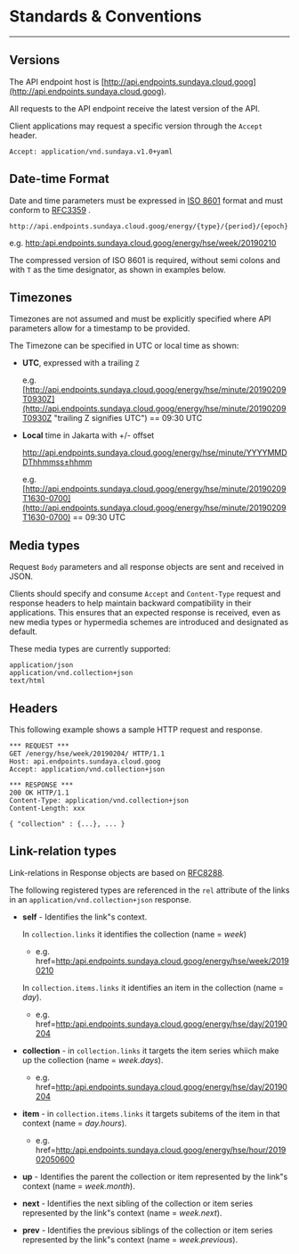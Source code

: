 # Standards & Conventions
---

## Versions
The API endpoint host is [http://api.endpoints.sundaya.cloud.goog](http://api.endpoints.sundaya.cloud.goog). 

All requests to the API endpoint receive the latest version of the API.     

Client applications may request a specific version through the `Accept` header.

    Accept: application/vnd.sundaya.v1.0+yaml

## Date-time Format
Date and time parameters must be expressed in [ISO 8601](https://en.wikipedia.org/wiki/ISO_8601) format and must conform to [RFC3359](https://tools.ietf.org/html/rfc3339) .

    http://api.endpoints.sundaya.cloud.goog/energy/{type}/{period}/{epoch}

e.g. [http:/api.endpoints.sundaya.cloud.goog/energy/hse/week/20190210](http:/api.endpoints.sundaya.cloud.goog/energy/hse/week/20190210)

The compressed version of ISO 8601 is required, without semi colons and with `T` as the time designator, as shown in examples below.


## Timezones
Timezones are not assumed and must be explicitly specified where API parameters allow for a timestamp to be provided. 

The Timezone can be specified in UTC or local time as shown:

- __UTC__, expressed with a trailing `Z` 

    e.g. [http://api.endpoints.sundaya.cloud.goog/energy/hse/minute/20190209T0930Z](http://api.endpoints.sundaya.cloud.goog/energy/hse/minute/20190209T0930Z "trailing Z signifies UTC") == 09:30 UTC

- __Local__ time in Jakarta with +/- offset 

    http://api.endpoints.sundaya.cloud.goog/energy/hse/minute/YYYYMMDDThhmmss±hhmm

    e.g. [http://api.endpoints.sundaya.cloud.goog/energy/hse/minute/20190209T1630-0700](http://api.endpoints.sundaya.cloud.goog/energy/hse/minute/20190209T1630-0700) == 09:30 UTC
## Media types
Request `Body` parameters and all response objects are sent and received in JSON. 

Clients should specify and consume `Accept` and `Content-Type` request and response headers to help maintain backward compatibility in their applications. This ensures that an expected response is received, even as new media types or hypermedia schemes are introduced and designated as default.

These media types are currently supported:

    application/json 
    application/vnd.collection+json
    text/html

## Headers
This following example shows a sample HTTP request and response.
```
*** REQUEST ***	
GET /energy/hse/week/20190204/ HTTP/1.1	
Host: api.endpoints.sundaya.cloud.goog
Accept: application/vnd.collection+json	
    
*** RESPONSE ***	
200 OK HTTP/1.1	
Content-Type: application/vnd.collection+json	
Content-Length: xxx	
    
{ "collection" : {...}, ... }
```

## Link-relation types
Link-relations in Response objects are based on [RFC8288](https://tools.ietf.org/html/rfc8288#page-6). 

The following registered types are referenced in the `rel` attribute of the links in an `application/vnd.collection+json` response. 
- **self**	- Identifies the link"s context.

    In `collection.links` it identifies the collection (name = *week*)            

    - e.g. href=<a>[http:/api.endpoints.sundaya.cloud.goog/energy/hse/week/20190210](http:/api.endpoints.sundaya.cloud.goog/energy/hse/week/20190210)</a>

    In `collection.items.links` it identifies an item in the collection (name = *day*).
    - e.g. href=<a>[http:/api.endpoints.sundaya.cloud.goog/energy/hse/day/20190204](http:/api.endpoints.sundaya.cloud.goog/energy/hse/day/20190204)</a>

- **collection** - in `collection.links` it targets the item series whiich make up the collection (name = *week.days*).
    
    - e.g. href=<a>[http:/api.endpoints.sundaya.cloud.goog/energy/hse/day/20190204](http:/api.endpoints.sundaya.cloud.goog/energy/hse/day/20190204)</a>

- **item** - in `collection.items.links` it targets subitems of the item in that context (name = *day.hours*).

    - e.g. href=<a>[http:/api.endpoints.sundaya.cloud.goog/energy/hse/hour/201902050600](http:/api.endpoints.sundaya.cloud.goog/energy/hse/hour/201902050600)</a>

- **up** - Identifies the parent the collection or item represented by the link"s context (name = *week.month*).
    
- **next** - Identifies the next sibling of the collection or item series represented by the link"s context (name = *week.next*).

- **prev** - Identifies the previous siblings of the collection or item series represented by the link"s context (name = *week.previous*).
    
